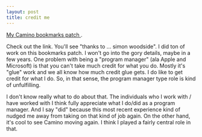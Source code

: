 ```yaml
---
layout: post
title: credit me 
---
```



<a href="http://bonsai.mozilla.org/cvsquery.cgi?treeid=default&amp;module=Camino&amp;branch=HEAD&amp;branchtype=match&amp;filetype=match&amp;who=pinkerton%25netscape.com&amp;whotype=match&amp;sortby=Date&amp;hours=2&amp;date=explicit&amp;mindate=10%2F20%2F2003&amp;maxdate=10%2F22%2F2003&amp;cvsroot=%2Fcvsroot">My Camino bookmarks patch </a>. 

Check out the link. You'll see "thanks to ... simon woodside". I did ton of work on this bookmarks patch. I won't go into the gory details, maybe in a few years. One problem with being a "program manager" (ala Apple and Microsoft) is that you can't take much credit for what you do. Mostly it's "glue" work and we all know how much credit glue gets. I do like to get credit for what I do. So, in that sense, the program manager type role is kind of unfulfilling. 

I don't know really what to do about that. The individuals who I work with / have worked with I think fully appreciate what I do/did as a program manager. And I say "did" because this most recent experience kind of nudged me away from taking on that kind of job again. On the other hand, it's cool to see Camino moving again. I think I played a fairly central role in that.
